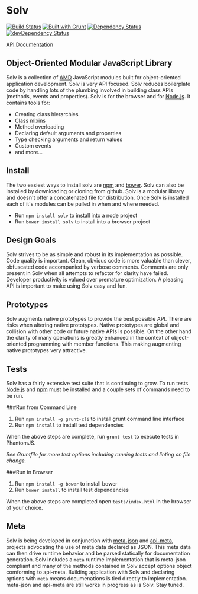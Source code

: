 Solv
====

[![Build Status](https://travis-ci.org/bob-gray/solv.svg?branch=master)](https://travis-ci.org/bob-gray/solv)
[![Built with Grunt](https://cdn.gruntjs.com/builtwith.png)](http://gruntjs.com/)
[![Dependency Status](https://david-dm.org/bob-gray/solv.svg)](https://david-dm.org/bob-gray/solv)
[![devDependency Status](https://david-dm.org/bob-gray/solv/dev-status.svg)](https://david-dm.org/bob-gray/solv#info=devDependencies)

[API Documentation](http://bob-gray.github.io/solv/)

Object-Oriented Modular JavaScript Library
------------------------------------------

Solv is a collection of [AMD](http://en.wikipedia.org/wiki/Asynchronous_module_definition)
JavaScript modules built for object-oriented application development. Solv is
very API focused. Solv reduces boilerplate code by handling lots of the plumbing
involved in building class APIs (methods, events and properties). Solv is for
the browser and for [Node.js](http://nodejs.org/). It contains tools for:

  - Creating class hierarchies
  - Class mixins
  - Method overloading
  - Declaring default arguments and properties
  - Type checking arguments and return values
  - Custom events
  - and more... 


Install
-------

The two easiest ways to install solv are [npm](https://npmjs.org) and
[bower](http://bower.io). Solv can also be installed by downloading or cloning
from github. Solv is a modular library and doesn't offer a concatenated file
for distribution. Once Solv is installed each of it's modules can be
pulled in when and where needed.

  - Run `npm install solv` to install into a node project
  - Run `bower install solv` to install into a browser project


Design Goals
------------

Solv strives to be as simple and robust in its implementation as possible.
Code quality is important. Clean, obvious code is more valuable than clever,
obfuscated code accompanied by verbose comments. Comments are only present in
Solv when all attempts to refactor for clarity have failed. Developer
productivity is valued over premature optimization. A pleasing API is important
to make using Solv easy and fun.


Prototypes
----------

Solv augments native prototypes to provide the best possible API. There are
risks when altering native prototypes. Native prototypes are global and
collision with other code or future native APIs is possible. On the other hand
the clarity of many operations is greatly enhanced in the context of
object-oriented programming with member functions. This making augmenting
native prototypes very attractive. 


Tests
-----

Solv has a fairly extensive test suite that is continuing to grow. To run tests
[Node.js](http://nodejs.org) and [npm](https://npmjs.org) must be installed and
a couple sets of commands need to be run.

###Run from Command Line
  
1. Run `npm install -g grunt-cli` to install grunt command line interface
2. Run `npm install` to install test dependencies

When the above steps are complete, run `grunt test` to execute tests in
PhantomJS.

*See Gruntfile for more test options including running tests and linting on
file change.*

###Run in Browser

1. Run `npm install -g bower` to install bower 
2. Run `bower install` to install test dependencies

When the above steps are completed open `tests/index.html` in the browser of your choice.


Meta
----

Solv is being developed in conjunction with
[meta-json](https://github.com/bob-gray/meta-json) and
[api-meta](https://github.com/bob-gray/api-meta), projects advocating the use
of meta data declared as JSON. This meta data can then drive runtime behavior and be
parsed statically for documentation generation. Solv includes a `meta` runtime
implementation that is meta-json compliant and many of the methods contained
in Solv accept options object comforming to api-meta. Building application with Solv and
declaring options with `meta` means documenations is tied directly to
implementation. meta-json and api-meta are still works in progress as is Solv.
Stay tuned.
